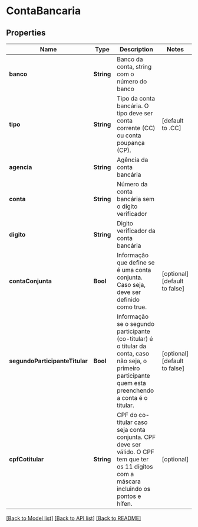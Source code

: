 # ContaBancaria

## Properties
Name | Type | Description | Notes
------------ | ------------- | ------------- | -------------
**banco** | **String** | Banco da conta, string com o número do banco | 
**tipo** | **String** | Tipo da conta bancária. O tipo deve ser conta corrente (CC) ou conta poupança (CP). | [default to .CC]
**agencia** | **String** | Agência da conta bancária | 
**conta** | **String** | Número da conta bancária sem o dígito verificador | 
**digito** | **String** | Digito verificador da conta bancária | 
**contaConjunta** | **Bool** | Informação que define se é uma conta conjunta. Caso seja, deve ser definido como true. | [optional] [default to false]
**segundoParticipanteTitular** | **Bool** | Informação se o segundo participante (co-titular) é o titular da conta, caso não seja, o primeiro participante quem esta preenchendo a conta é o titular. | [optional] [default to false]
**cpfCotitular** | **String** | CPF do co-titular caso seja conta conjunta. CPF deve ser válido. O CPF tem que ter os 11 dígitos com a máscara incluindo os pontos e hífen. | [optional] 

[[Back to Model list]](../README.md#documentation-for-models) [[Back to API list]](../README.md#documentation-for-api-endpoints) [[Back to README]](../README.md)


